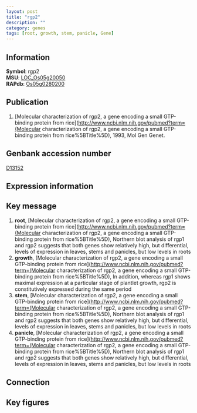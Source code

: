 ```yaml
---
layout: post
title: "rgp2"
description: ""
category: genes
tags: [root, growth, stem, panicle, Gene]
---
```


## Information
__Symbol__: rgp2  
__MSU__: [LOC_Os05g20050](http://rice.plantbiology.msu.edu/cgi-bin/ORF_infopage.cgi?orf=LOC_Os05g20050)  
__RAPdb__: [Os05g0280200](http://rapdb.dna.affrc.go.jp/viewer/gbrowse_details/irgsp1?name=Os05g0280200)  

## Publication
1. [Molecular characterization of rgp2, a gene encoding a small GTP-binding protein from rice](http://www.ncbi.nlm.nih.gov/pubmed?term=(Molecular characterization of rgp2, a gene encoding a small GTP-binding protein from rice%5BTitle%5D), 1993, Mol Gen Genet.

## Genbank accession number
[D13152](http://www.ncbi.nlm.nih.gov/nuccore/D13152)

## Expression information

## Key message
1. __root__, [Molecular characterization of rgp2, a gene encoding a small GTP-binding protein from rice](http://www.ncbi.nlm.nih.gov/pubmed?term=(Molecular characterization of rgp2, a gene encoding a small GTP-binding protein from rice%5BTitle%5D),  Northern blot analysis of rgp1 and rgp2 suggests that both genes show relatively high, but differential, levels of expression in leaves, stems and panicles, but low levels in roots
2. __growth__, [Molecular characterization of rgp2, a gene encoding a small GTP-binding protein from rice](http://www.ncbi.nlm.nih.gov/pubmed?term=(Molecular characterization of rgp2, a gene encoding a small GTP-binding protein from rice%5BTitle%5D),  In addition, whereas rgp1 shows maximal expression at a particular stage of plantlet growth, rgp2 is constitutively expressed during the same period
3. __stem__, [Molecular characterization of rgp2, a gene encoding a small GTP-binding protein from rice](http://www.ncbi.nlm.nih.gov/pubmed?term=(Molecular characterization of rgp2, a gene encoding a small GTP-binding protein from rice%5BTitle%5D),  Northern blot analysis of rgp1 and rgp2 suggests that both genes show relatively high, but differential, levels of expression in leaves, stems and panicles, but low levels in roots
4. __panicle__, [Molecular characterization of rgp2, a gene encoding a small GTP-binding protein from rice](http://www.ncbi.nlm.nih.gov/pubmed?term=(Molecular characterization of rgp2, a gene encoding a small GTP-binding protein from rice%5BTitle%5D),  Northern blot analysis of rgp1 and rgp2 suggests that both genes show relatively high, but differential, levels of expression in leaves, stems and panicles, but low levels in roots

## Connection

## Key figures


